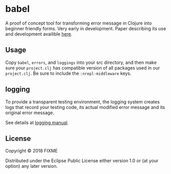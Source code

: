 # babel

A proof of concept tool for transforming error message in Clojure into beginner friendly forms.
Very early in development.
Paper describing its use and development availible [here](https://github.com/Clojure-Intro-Course/mics2018demo/blob/master/mics2018.pdf "MICS Paper").

## Usage

Copy ``babel``, ``errors``, and ``loggings`` into your src directory, and then make sure your ``project.clj`` has compatible version of all packages used in our ``project.clj``. Be sure to include the ``:nrepl-middleware`` keys.

## logging

To provide a transparent testing environment, the logging system creates logs that record your testing code, its actual modified error message and its original error message.

See details at [logging manual](/doc/logging.md).

## License

Copyright © 2018 FIXME

Distributed under the Eclipse Public License either version 1.0 or (at
your option) any later version.
